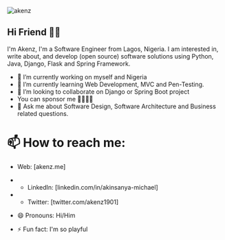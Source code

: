 ![akenz](https://res.cloudinary.com/akenz-enterprise/image/upload/v1635410739/my_image_w8v7sz.jpg)
## Hi Friend 👋🏻

I'm Akenz, I'm a Software Engineer from Lagos, Nigeria.
I am interested in, write about, and develop (open source) software solutions
using Python, Java, Django, Flask and Spring Framework.

- 🔭 I’m currently working on myself and Nigeria
- 🌱 I’m currently learning Web Development, MVC and Pen-Testing.
- 👯 I’m looking to collaborate on Django or Spring Boot project
-  You can sponsor me 🤜🏻🤛🏻
- 💬 Ask me about Software Design, Software Architecture and Business related questions.
# 📫 How to reach me:
- Web: [akenz.me]
- - LinkedIn: [linkedin.com/in/akinsanya-michael]
- - Twitter: [twitter.com/akenz1901]

- 😄 Pronouns: Hi/Him
- ⚡ Fun fact: I'm so playful

